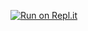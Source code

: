 [![Run on Repl.it](https://repl.it/badge/github/sridharnk/Python)](https://repl.it/github/sridharnk/Python)